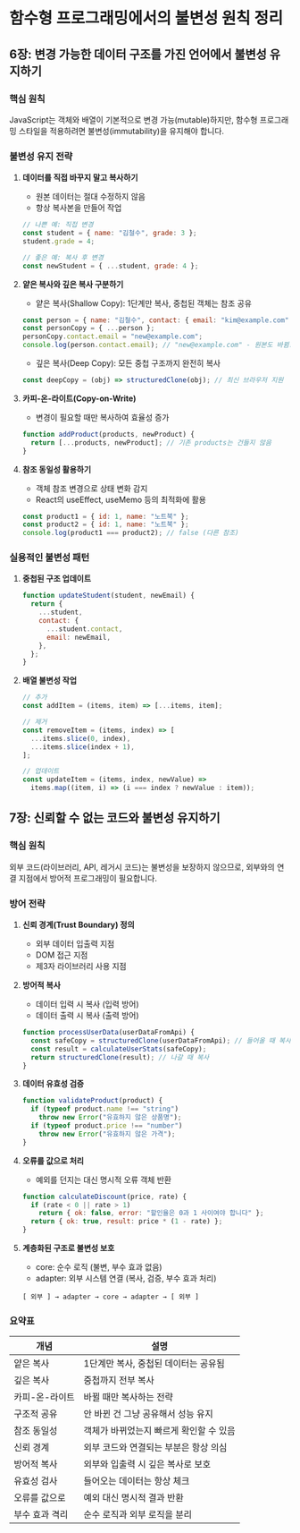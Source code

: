 # 함수형 프로그래밍에서의 불변성 원칙 정리

## 6장: 변경 가능한 데이터 구조를 가진 언어에서 불변성 유지하기

### 핵심 원칙

JavaScript는 객체와 배열이 기본적으로 변경 가능(mutable)하지만, 함수형 프로그래밍 스타일을 적용하려면 불변성(immutability)을 유지해야 합니다.

### 불변성 유지 전략

1. **데이터를 직접 바꾸지 말고 복사하기**

   - 원본 데이터는 절대 수정하지 않음
   - 항상 복사본을 만들어 작업

   ```javascript
   // 나쁜 예: 직접 변경
   const student = { name: "김철수", grade: 3 };
   student.grade = 4;

   // 좋은 예: 복사 후 변경
   const newStudent = { ...student, grade: 4 };
   ```

2. **얕은 복사와 깊은 복사 구분하기**

   - 얕은 복사(Shallow Copy): 1단계만 복사, 중첩된 객체는 참조 공유

   ```javascript
   const person = { name: "김철수", contact: { email: "kim@example.com" } };
   const personCopy = { ...person };
   personCopy.contact.email = "new@example.com";
   console.log(person.contact.email); // "new@example.com" - 원본도 바뀜!
   ```

   - 깊은 복사(Deep Copy): 모든 중첩 구조까지 완전히 복사

   ```javascript
   const deepCopy = (obj) => structuredClone(obj); // 최신 브라우저 지원
   ```

3. **카피-온-라이트(Copy-on-Write)**

   - 변경이 필요할 때만 복사하여 효율성 증가

   ```javascript
   function addProduct(products, newProduct) {
     return [...products, newProduct]; // 기존 products는 건들지 않음
   }
   ```

4. **참조 동일성 활용하기**
   - 객체 참조 변경으로 상태 변화 감지
   - React의 useEffect, useMemo 등의 최적화에 활용
   ```javascript
   const product1 = { id: 1, name: "노트북" };
   const product2 = { id: 1, name: "노트북" };
   console.log(product1 === product2); // false (다른 참조)
   ```

### 실용적인 불변성 패턴

1. **중첩된 구조 업데이트**

   ```javascript
   function updateStudent(student, newEmail) {
     return {
       ...student,
       contact: {
         ...student.contact,
         email: newEmail,
       },
     };
   }
   ```

2. **배열 불변성 작업**

   ```javascript
   // 추가
   const addItem = (items, item) => [...items, item];

   // 제거
   const removeItem = (items, index) => [
     ...items.slice(0, index),
     ...items.slice(index + 1),
   ];

   // 업데이트
   const updateItem = (items, index, newValue) =>
     items.map((item, i) => (i === index ? newValue : item));
   ```

## 7장: 신뢰할 수 없는 코드와 불변성 유지하기

### 핵심 원칙

외부 코드(라이브러리, API, 레거시 코드)는 불변성을 보장하지 않으므로, 외부와의 연결 지점에서 방어적 프로그래밍이 필요합니다.

### 방어 전략

1. **신뢰 경계(Trust Boundary) 정의**

   - 외부 데이터 입출력 지점
   - DOM 접근 지점
   - 제3자 라이브러리 사용 지점

2. **방어적 복사**

   - 데이터 입력 시 복사 (입력 방어)
   - 데이터 출력 시 복사 (출력 방어)

   ```javascript
   function processUserData(userDataFromApi) {
     const safeCopy = structuredClone(userDataFromApi); // 들어올 때 복사
     const result = calculateUserStats(safeCopy);
     return structuredClone(result); // 나갈 때 복사
   }
   ```

3. **데이터 유효성 검증**

   ```javascript
   function validateProduct(product) {
     if (typeof product.name !== "string")
       throw new Error("유효하지 않은 상품명");
     if (typeof product.price !== "number")
       throw new Error("유효하지 않은 가격");
   }
   ```

4. **오류를 값으로 처리**

   - 예외를 던지는 대신 명시적 오류 객체 반환

   ```javascript
   function calculateDiscount(price, rate) {
     if (rate < 0 || rate > 1)
       return { ok: false, error: "할인율은 0과 1 사이여야 합니다" };
     return { ok: true, result: price * (1 - rate) };
   }
   ```

5. **계층화된 구조로 불변성 보호**
   - core: 순수 로직 (불변, 부수 효과 없음)
   - adapter: 외부 시스템 연결 (복사, 검증, 부수 효과 처리)
   ```
   [ 외부 ] → adapter → core → adapter → [ 외부 ]
   ```

### 요약표

| 개념           | 설명                                    |
| -------------- | --------------------------------------- |
| 얕은 복사      | 1단계만 복사, 중첩된 데이터는 공유됨    |
| 깊은 복사      | 중첩까지 전부 복사                      |
| 카피-온-라이트 | 바뀔 때만 복사하는 전략                 |
| 구조적 공유    | 안 바뀐 건 그냥 공유해서 성능 유지      |
| 참조 동일성    | 객체가 바뀌었는지 빠르게 확인할 수 있음 |
| 신뢰 경계      | 외부 코드와 연결되는 부분은 항상 의심   |
| 방어적 복사    | 외부와 입출력 시 깊은 복사로 보호       |
| 유효성 검사    | 들어오는 데이터는 항상 체크             |
| 오류를 값으로  | 예외 대신 명시적 결과 반환              |
| 부수 효과 격리 | 순수 로직과 외부 로직을 분리            |
